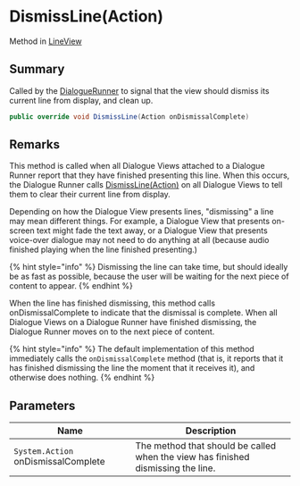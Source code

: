 # DismissLine(Action)

Method in [LineView](./)

## Summary

Called by the [DialogueRunner](../yarn.unity.dialoguerunner/) to signal that the view should dismiss its current line from display, and clean up.

```csharp
public override void DismissLine(Action onDismissalComplete)
```

## Remarks

This method is called when all Dialogue Views attached to a Dialogue Runner report that they have finished presenting this line. When this occurs, the Dialogue Runner calls [DismissLine(Action)](../yarn.unity.dialogueviewbase/yarn.unity.dialogueviewbase.dismissline.md) on all Dialogue Views to tell them to clear their current line from display.

Depending on how the Dialogue View presents lines, "dismissing" a line may mean different things. For example, a Dialogue View that presents on-screen text might fade the text away, or a Dialogue View that presents voice-over dialogue may not need to do anything at all (because audio finished playing when the line finished presenting.)

{% hint style="info" %}
Dismissing the line can take time, but should ideally be as fast as possible, because the user will be waiting for the next piece of content to appear.
{% endhint %}

When the line has finished dismissing, this method calls onDismissalComplete to indicate that the dismissal is complete. When all Dialogue Views on a Dialogue Runner have finished dismissing, the Dialogue Runner moves on to the next piece of content.

{% hint style="info" %}
The default implementation of this method immediately calls the `onDismissalComplete` method (that is, it reports that it has finished dismissing the line the moment that it receives it), and otherwise does nothing.
{% endhint %}

## Parameters

| Name                                | Description                                                                      |
| ----------------------------------- | -------------------------------------------------------------------------------- |
| `System.Action` onDismissalComplete | The method that should be called when the view has finished dismissing the line. |
